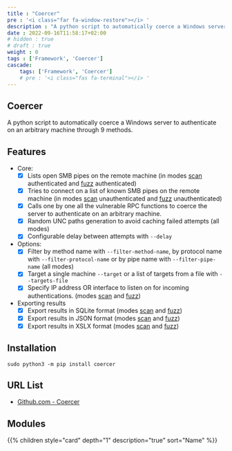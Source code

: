 ```yaml
---
title : "Coercer"
pre : '<i class="far fa-window-restore"></i> '
description : "A python script to automatically coerce a Windows server to authenticate on an arbitrary machine through 9 methods."
date : 2022-09-16T11:58:17+02:00
# hidden : true
# draft : true
weight : 0
tags : ['Framework', 'Coercer']
cascade:
    tags: ['Framework', 'Coercer']
    # pre : '<i class="fas fa-terminal"></i> '
---
```


## Coercer

A python script to automatically coerce a Windows server to authenticate on an arbitrary machine through 9 methods.

## Features

- Core:
  - [x] Lists open SMB pipes on the remote machine (in modes [scan](https://github.com/p0dalirius/Coercer/blob/master/documentation/Scan-mode.md) authenticated and [fuzz](https://github.com/p0dalirius/Coercer/blob/master/documentation/Fuzz-mode.md) authenticated)
  - [x] Tries to connect on a list of known SMB pipes on the remote machine (in modes [scan](https://github.com/p0dalirius/Coercer/blob/master/documentation/Scan-mode.md) unauthenticated and [fuzz](https://github.com/p0dalirius/Coercer/blob/master/documentation/Fuzz-mode.md) unauthenticated)
  - [x] Calls one by one all the vulnerable RPC functions to coerce the server to authenticate on an arbitrary machine.
  - [x] Random UNC paths generation to avoid caching failed attempts (all modes)
  - [x] Configurable delay between attempts with `--delay`
- Options:
  - [x] Filter by method name with `--filter-method-name`, by protocol name with `--filter-protocol-name` or by pipe name with `--filter-pipe-name` (all modes)
  - [x] Target a single machine `--target` or a list of targets from a file with `--targets-file`
  - [x] Specify IP address OR interface to listen on for incoming authentications. (modes [scan](https://github.com/p0dalirius/Coercer/blob/master/documentation/Scan-mode.md) and [fuzz](https://github.com/p0dalirius/Coercer/blob/master/documentation/Fuzz-mode.md))
- Exporting results
  - [x] Export results in SQLite format (modes [scan](https://github.com/p0dalirius/Coercer/blob/master/documentation/Scan-mode.md) and [fuzz](https://github.com/p0dalirius/Coercer/blob/master/documentation/Fuzz-mode.md))
  - [x] Export results in JSON format (modes [scan](https://github.com/p0dalirius/Coercer/blob/master/documentation/Scan-mode.md) and [fuzz](https://github.com/p0dalirius/Coercer/blob/master/documentation/Fuzz-mode.md))
  - [x] Export results in XSLX format (modes [scan](https://github.com/p0dalirius/Coercer/blob/master/documentation/Scan-mode.md) and [fuzz](https://github.com/p0dalirius/Coercer/blob/master/documentation/Fuzz-mode.md))

## Installation

```plain
sudo python3 -m pip install coercer
```

## URL List

- [Github.com - Coercer](https://github.com/p0dalirius/Coercer)

## Modules

{{% children style="card" depth="1" description="true" sort="Name"  %}}
